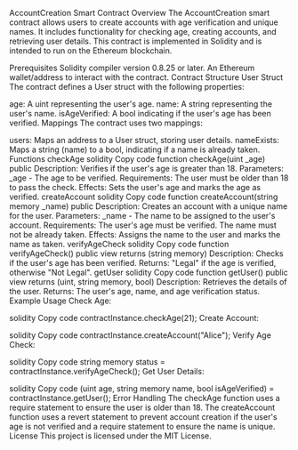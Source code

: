 AccountCreation Smart Contract
Overview
The AccountCreation smart contract allows users to create accounts with age verification and unique names. It includes functionality for checking age, creating accounts, and retrieving user details. This contract is implemented in Solidity and is intended to run on the Ethereum blockchain.

Prerequisites
Solidity compiler version 0.8.25 or later.
An Ethereum wallet/address to interact with the contract.
Contract Structure
User Struct
The contract defines a User struct with the following properties:

age: A uint representing the user's age.
name: A string representing the user's name.
isAgeVerified: A bool indicating if the user's age has been verified.
Mappings
The contract uses two mappings:

users: Maps an address to a User struct, storing user details.
nameExists: Maps a string (name) to a bool, indicating if a name is already taken.
Functions
checkAge
solidity
Copy code
function checkAge(uint _age) public
Description: Verifies if the user's age is greater than 18.
Parameters: _age - The age to be verified.
Requirements: The user must be older than 18 to pass the check.
Effects: Sets the user's age and marks the age as verified.
createAccount
solidity
Copy code
function createAccount(string memory _name) public
Description: Creates an account with a unique name for the user.
Parameters: _name - The name to be assigned to the user's account.
Requirements:
The user's age must be verified.
The name must not be already taken.
Effects: Assigns the name to the user and marks the name as taken.
verifyAgeCheck
solidity
Copy code
function verifyAgeCheck() public view returns (string memory)
Description: Checks if the user's age has been verified.
Returns: "Legal" if the age is verified, otherwise "Not Legal".
getUser
solidity
Copy code
function getUser() public view returns (uint, string memory, bool)
Description: Retrieves the details of the user.
Returns: The user's age, name, and age verification status.
Example Usage
Check Age:

solidity
Copy code
contractInstance.checkAge(21);
Create Account:

solidity
Copy code
contractInstance.createAccount("Alice");
Verify Age Check:

solidity
Copy code
string memory status = contractInstance.verifyAgeCheck();
Get User Details:

solidity
Copy code
(uint age, string memory name, bool isAgeVerified) = contractInstance.getUser();
Error Handling
The checkAge function uses a require statement to ensure the user is older than 18.
The createAccount function uses a revert statement to prevent account creation if the user's age is not verified and a require statement to ensure the name is unique.
License
This project is licensed under the MIT License.
